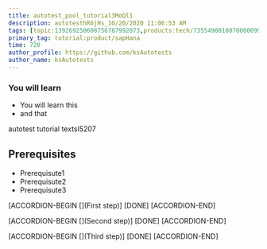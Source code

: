 ```yaml
---
title: autotest_pool_tutorial3MoQl1
description: autotesthR6jHs_10/20/2020 11:06:53 AM
tags: [topic:139269250608756787992873,products:tech/73554900100700000996,tutorial:experience/advanced]
primary_tag: tutorial:product/sapHana
time: 720
author_profile: https://github.com/ksAutotests
author_name: ksAutotests
---
```

### You will learn
- You will learn this
- and that

autotest tutorial textsI5207

## Prerequisites
- Prerequisute1
- Prerequisute2
- Prerequisute3

[ACCORDION-BEGIN [](First step)]
[DONE]
[ACCORDION-END]

[ACCORDION-BEGIN [](Second step)]
[DONE]
[ACCORDION-END]

[ACCORDION-BEGIN [](Third step)]
[DONE]
[ACCORDION-END]

